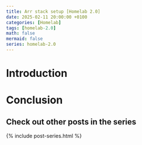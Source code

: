 ```yaml
---
title: Arr stack setup [Homelab 2.0]
date: 2025-02-11 20:00:00 +0100
categories: [Homelab]
tags: [homelab-2.0]
math: false
mermaid: false
series: homelab-2.0
---
```


# Introduction


# Conclusion




## Check out other posts in the series
{% include post-series.html %}
